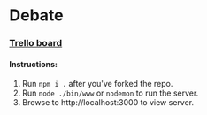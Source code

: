 # Debate
### [Trello board](https://trello.com/b/WBUCLIXY/projects)

#### Instructions:
1. Run `npm i .` after you've forked the repo.
2. Run `node ./bin/www` or `nodemon` to run the server.
3. Browse to http://localhost:3000 to view server.
